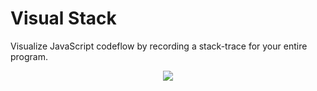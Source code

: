 Visual Stack
============

Visualize JavaScript codeflow by recording a stack-trace for your entire program.

<p align="center"><a><img src="https://raw2.github.com/slang800/psychic-ninja/master/visual-stack.png"/></a></p>
